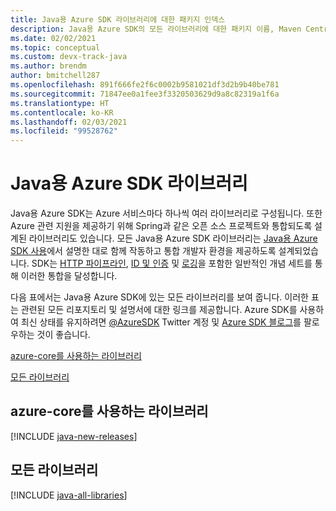 ```yaml
---
title: Java용 Azure SDK 라이브러리에 대한 패키지 인덱스
description: Java용 Azure SDK의 모든 라이브러리에 대한 패키지 이름, Maven Central 링크, docs 링크 및 소스 코드 링크를 나열합니다.
ms.date: 02/02/2021
ms.topic: conceptual
ms.custom: devx-track-java
ms.author: brendm
author: bmitchell287
ms.openlocfilehash: 891f666fe2f6c0002b9581021df3d2b9b40be781
ms.sourcegitcommit: 71847ee0a1fee3f3320503629d9a8c82319a1f6a
ms.translationtype: HT
ms.contentlocale: ko-KR
ms.lasthandoff: 02/03/2021
ms.locfileid: "99528762"
---
```

# <a name="azure-sdk-for-java-libraries"></a>Java용 Azure SDK 라이브러리

Java용 Azure SDK는 Azure 서비스마다 하나씩 여러 라이브러리로 구성됩니다. 또한 Azure 관련 지원을 제공하기 위해 Spring과 같은 오픈 소스 프로젝트와 통합되도록 설계된 라이브러리도 있습니다. 모든 Java용 Azure SDK 라이브러리는 [Java용 Azure SDK 사용](overview.md)에서 설명한 대로 함께 작동하고 통합 개발자 환경을 제공하도록 설계되었습니다. SDK는 [HTTP 파이프라인](http-client-pipeline.md), [ID 및 인증](identity.md) 및 [로깅](logging-overview.md)을 포함한 일반적인 개념 세트를 통해 이러한 통합을 달성합니다.

다음 표에서는 Java용 Azure SDK에 있는 모든 라이브러리를 보여 줍니다. 이러한 표는 관련된 모든 리포지토리 및 설명서에 대한 링크를 제공합니다. Azure SDK를 사용하여 최신 상태를 유지하려면 [@AzureSDK](https://twitter.com/azuresdk) Twitter 계정 및 [Azure SDK 블로그](https://devblogs.microsoft.com/azure-sdk/)를 팔로우하는 것이 좋습니다.

[azure-core를 사용하는 라이브러리](#libraries-using-azure-core)

[모든 라이브러리](#all-libraries)

## <a name="libraries-using-azure-core"></a>azure-core를 사용하는 라이브러리

[!INCLUDE [java-new-releases](../../includes/java-new.md)]

## <a name="all-libraries"></a>모든 라이브러리

[!INCLUDE [java-all-libraries](../../includes/java-all.md)]

